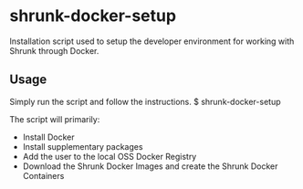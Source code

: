 # shrunk-docker-setup
Installation script used to setup the developer environment for working with
Shrunk through Docker.

Usage
-----
Simply run the script and follow the instructions.
  $ shrunk-docker-setup

The script will primarily:

- Install Docker
- Install supplementary packages
- Add the user to the local OSS Docker Registry
- Download the Shrunk Docker Images and create the Shrunk Docker Containers

